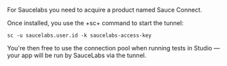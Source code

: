 For Saucelabs you need to acquire a product named Sauce Connect.

Once installed, you use the +sc+ command to start the tunnel:

    sc -u saucelabs.user.id -k saucelabs-access-key

You're then free to use the connection pool when running tests in Studio &mdash;
your app will be run by SauceLabs via the tunnel.


